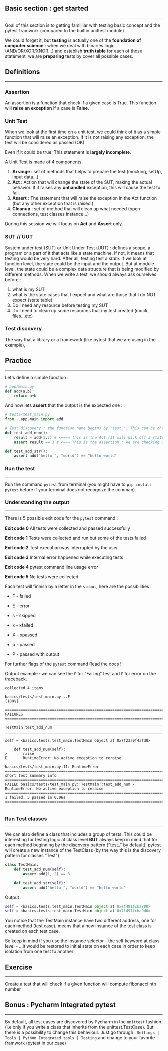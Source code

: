 ## Basic section : get started

---

Goal of this section is to getting familliar with testing basic concept and the pytest framwork (compared to the builtin unittest module)

We could forget it, but **testing** is actually one of the **foundation of computer science** : when we deal with binaries logic (AND/OR/XOR/XNOR...) and establish **truth table** for each of those statement, we are **preparing** tests by cover all possible cases.

## Definitions

___

### Assertion
An assertion is a function that check if a given case is True. 
This function will **raise an exception** if a case is **False**.

### Unit Test
When we look at the first time on a unit test, we could think of it as a simple function that will raise an exception. 
If it is not raising any exception, the test will be considered as passed (OK)

Even if it could be true. This statement is **largely incomplete**.


A Unit Test is made of 4 components.

1. **Arrange** : set of methods that helps to prepare the test (mocking, setUp, input data...)
2.  **Act** : Action that will change the state of the SUT, making the actual behavior. If it raises any **unhandled** exception, this will cause the test to fail.
3. **Assert** : The statement that will raise the exception in the Act function (but any other exception that is raised )
4. **Cleanup** : set of method that will clean up what needed (open connections, test classes instance...)

During this session we will focus on **Act** and **Assert** only.



### SUT // UUT
System under test (SUT) or Unit Under Test (UUT) : defines a scope, a program or a part of it that acts like a state machine.
If not, it means that testing would be very hard. After all, testing test a *state*. 
If we look at function level, the state could be the input and the output. But at module level, the state could be a complex data structure that is being modified by different methods.
When we write a test, we should always ask ourselves before : 
1. what is my SUT
2. what is the state cases that I expect and what are those that I do NOT expect (state table)
3. Do I need any resource before testing my SUT
4. Do I need to clean up some resources that my test created (mock, files...etc)

### Test discovery

The way that a library or a framework (like pytest that we are using in the example), 



## Practice

___

Let's define a simple function :

```python
# app/main.py
def add(a,b):
    return a+b
```

And now lets **assert** that the output is the expected one :

```python
# tests/test_main.py
from ..app.main import add

# Test discovery : the function name begins by "test_". This can be changed in the configuration file but this is the default configuration of pytest
def test_add_num():
    result = add(1,2) # <==== This is the Act (It will kick off a state change, here creating a result variable at the function scope
    assert result == 3 # <=== This is the assertion : We are checking if the state (or a part of it) is what we expect

def test_add_str():
    assert add("hello ", "world") == "hello world"
```

### Run the test

---

Run the command `pytest` from terminal (you might have to `pip install pytest` before if your terminal does not recognize the comman).

### Understanding the output 

---

There is 5 possible exit code for the `pytest` command :

**Exit code 0**
All tests were collected and passed successfully

**Exit code 1**
Tests were collected and run but some of the tests failed

**Exit code 2**
Test execution was interrupted by the user

**Exit code 3**
Internal error happened while executing tests

**Exit code 4**
pytest command line usage error

**Exit code 5**
No tests were collected

Each test will finnish by a letter in the `stdout`, here are the possibilities :

 - F - failed

- E - error

- s - skipped

- x - xfailed

- X - xpassed

- p - passed

- P - passed with output

For further flags of the `pytest` command [Read the docs !](https://docs.pytest.org/en/6.2.x/reference.html#command-line-flags)

Output example : we can see the `F` for "Failing" test and `E` for error on the traceback.

```text
collected 4 items                                                                                                                                                           

basics/tests/test_main.py ..F.                                                                                                                                        [100%]

================================================================================= FAILURES ==================================================================================
___________________________________________________________________________ TestMain.test_add_num ___________________________________________________________________________

self = <basics.tests.test_main.TestMain object at 0x7f23a0f4afd0>

    def test_add_num(self):
>       raise
E       RuntimeError: No active exception to reraise

basics/tests/test_main.py:11: RuntimeError
========================================================================== short test summary info ==========================================================================
FAILED basics/tests/test_main.py::TestMain::test_add_num - RuntimeError: No active exception to reraise
======================================================================== 1 failed, 3 passed in 0.06s ========================================================================


```


### Run Test classes

---
We can also define a class that includes a group of tests. This could be interesting for testing logic at class level **BUT** always keep in mind that 
for each method beginning by the discovery pattern ("test_" by default), pytest will create a new instance of the TestClass (by the way this is the discovery pattern for classes "Test")

```python
class TestMain:
    def test_add_num(self):
        assert add(1, 2) == 3

    def test_add_str(self):
        assert add("hello ", "world") == "hello world"
```

Output : 
```python
self = <basics.tests.test_main.TestMain object at 0x7f491fcba880>
self = <basics.tests.test_main.TestMain object at 0x7f491fcba9d0>
```

You notice that the TestMain instance have two different address, one for each method (test case), means that a new instance of the test class is created on each test case. 

So keep in mind if you use the instance selector - the self keyword at class level - ...it would be restored to initial state on each case in order to keep isolation from one test to another



## Exercise 

---

Create a test that will check if a given function will compute fibonacci nth number

## Bonus : Pycharm integrated pytest

---

By default, all test cases are discovered by Pycharm in the `unittest` fashion (i.e only if you write a class that inherits from the unittest.TestCase).
But there is a possibility to change this behaviour. Just go through : `Settings | Tools | Python Integrated tools | Testing` and change to your favorite framwork (pytest in our case)






